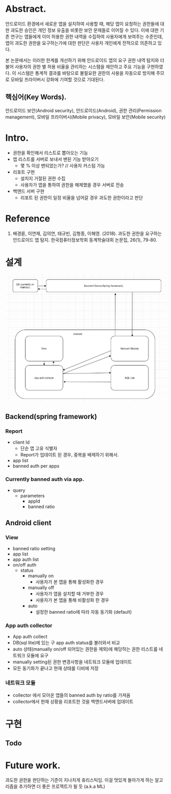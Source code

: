 # Abstract.
안드로이드 환경에서 새로운 앱을 설치하여 사용할 때, 해당 앱이 요청하는 권한들에 대한 과도한 승인은 개인 정보 유출을 비롯한 보안 문제들로 이어질 수 있다. 
이에 대한 기존 연구는 앱들에게 이미 허용한 권한 내역을 수집하여 사용자에게 보여주는 수준인데, 앱이 과도한 권한을 요구하는가에 대한 판단은 사용자 개인에게 전적으로 의존하고 있다. 

본 논문에서는 이러한 한계를 개선하기 위해 안드로이드 앱의 요구 권한 내역 탐지와 더불어 사용자의 권한 별 허용 비율을 관리하는 시스템을 제안하고 주요 기능을 구현하였다. 
이 시스템은 통계적 결과를 바탕으로 불필요한 권한의 사용을 자동으로 방지해 주므로 모바일 프라이버시 강화에 기여할 것으로 기대된다.

## 핵심어(Key Words).
안드로이드 보안(Android security), 안드로이드(Android), 권한 관리(Permission management), 모바일 프라이버시(Mobile privacy), 모바일 보안(Mobile security)

# Intro.
- 권한을 확인해서 리스트로 뽑아오는 기능
- 앱 리스트를 서버로 보내서 밴된 기능 받아오기
  - 몇 % 이상 밴되었는가? // 사용자 커스텀 가능
- 리포트 구현
  - 설치지 거절된 권한 수집
  - 사용자가 앱을 통하여 권한을 해제했을 경우 서버로 전송
- 백앤드 서버 구현
  - 리포트 된 권한이 일정 비율을 넘어갈 경우 과도한 권한이라고 판단

# Reference
1) 배경륜, 이연재, 김의연, 태규빈, 김형종, 이해영. (2018). 과도한 권한을 요구하는 안드로이드 앱 탐지. 한국컴퓨터정보학회 동계학술대회 논문집, 26(1), 79-80.

# 설계
![architecture1](./architecture1.png)

## Backend(spring framework)

### Report
- client Id
  - 단순 앱 고유 식별자
  - Report가 업데이트 된 경우, 중복을 배제하기 위해서.
- app list
- banned auth per apps

### Currently banned auth via app.
- query
  - parameters
    - appId
    - banned ratio

## Android client

### View
- banned ratio setting
- app list
- app auth list
- on/off auth
  - status
    - manually on
      - 사용자가 본 앱을 통해 활성화한 경우
    - manually off
      - 사용자가 앱을 설치할 때 거부한 경우
      - 사용자가 본 앱을 통해 비활성화 한 경우
    - auto
      - 설정한 banned ratio에 따라 자동 동기화 (default)

### App auth collector
- App auth collect
- DB(sql lite)에 있는 구 app auth status를 불러와서 비교
- auto 상태(manually on/off 되어있는 권한을 제외)에 해당하는 권한 리스트를 네트워크 모듈에 요구
- manually setting된 권한 변경사항을 네트워크 모듈에 업데이트
- 모든 동기화가 끝나고 현재 상태를 디비에 저장

### 네트워크 모듈
- collector 에서 모아온 앱들의 banned auth by ratio를 가져옴 
- collector에서 현재 상황을 리포트한 것을 백엔드서버에 업데이트


# 구현
## Todo

# Future work.
과도한 권한을 판단하는 기준이 지나치게 휴리스틱임.
이걸 멋있게 돌아가게 하는 알고리즘을 추가하면 더 좋은 프로젝트가 될 듯 (a.k.a ML)